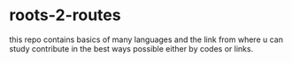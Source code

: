 # roots-2-routes
this repo contains basics of many languages and the link from where u can study contribute in the best ways possible either by codes or links.
